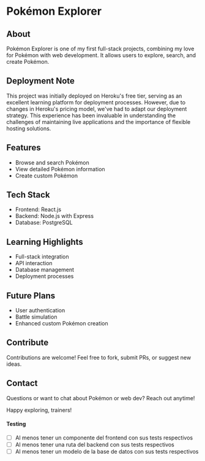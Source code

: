 # Pokémon Explorer

## About
Pokémon Explorer is one of my first full-stack projects, combining my love for Pokémon with web development. It allows users to explore, search, and create Pokémon.

## Deployment Note
This project was initially deployed on Heroku's free tier, serving as an excellent learning platform for deployment processes. However, due to changes in Heroku's pricing model, we've had to adapt our deployment strategy. This experience has been invaluable in understanding the challenges of maintaining live applications and the importance of flexible hosting solutions.

## Features
- Browse and search Pokémon
- View detailed Pokémon information
- Create custom Pokémon

## Tech Stack
- Frontend: React.js
- Backend: Node.js with Express
- Database: PostgreSQL

## Learning Highlights
- Full-stack integration
- API interaction
- Database management
- Deployment processes

## Future Plans
- User authentication
- Battle simulation
- Enhanced custom Pokémon creation

## Contribute
Contributions are welcome! Feel free to fork, submit PRs, or suggest new ideas.

## Contact
Questions or want to chat about Pokémon or web dev? Reach out anytime!

Happy exploring, trainers!


#### Testing
- [ ] Al menos tener un componente del frontend con sus tests respectivos
- [ ] Al menos tener una ruta del backend con sus tests respectivos
- [ ] Al menos tener un modelo de la base de datos con sus tests respectivos

